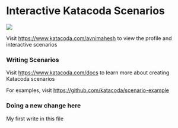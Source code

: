 # Interactive Katacoda Scenarios

[![](http://shields.katacoda.com/katacoda/avnimahesh/count.svg)](https://www.katacoda.com/avnimahesh "Get your profile on Katacoda.com")

Visit https://www.katacoda.com/avnimahesh to view the profile and interactive scenarios

### Writing Scenarios
Visit https://www.katacoda.com/docs to learn more about creating Katacoda scenarios

For examples, visit https://github.com/katacoda/scenario-example


### Doing a new change here
My first write in this file
